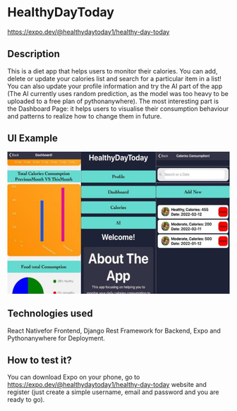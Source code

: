 # HealthyDayToday

https://expo.dev/@healthydaytoday1/healthy-day-today

## Description
This is a diet app that helps users to monitor their calories. You can add, delete or update your calories list and search for a particular item in a list! You can also update your profile information and try the AI part of the app (The AI currently uses random prediction, as the model was too heavy to be uploaded to a free plan of pythonanywhere). The most interesting part is the Dashboard Page: it helps users to visualise their consumption behaviour and patterns to realize how to change them in future.

## UI Example


![This is an image](https://github.com/appsaprinsky/HealthyDayToday/blob/main/images/1a.jpeg)


## Technologies used
React Nativefor Frontend, Django Rest Framework for Backend, Expo and Pythonanywhere for Deployment.


## How to test it? 
You can download Expo on your phone, go to https://expo.dev/@healthydaytoday1/healthy-day-today website and register (just create a simple username, email and password and you are ready to go).
